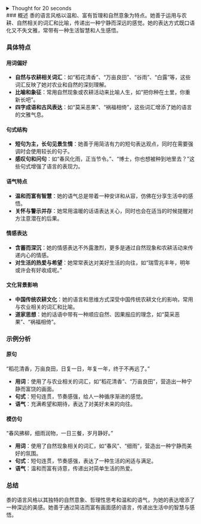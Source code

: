 <details type="reasoning" done="true" duration="20">
<summary>Thought for 20 seconds</summary>
> 好，我现在要分析这个叫“黍”的人的语言风格。首先，看看她的话有没有什么特别的地方。
> 
> 嗯，她经常提到农事，比如种田、收成，还有四季变化，这可能和她的背景有关，应该是个懂农业的人。她还喜欢用比喻，比如把人比作粮食种在地里，这样说挺有画面感的。
> 
> 句子结构方面，她的话不长，但内容充实。常用短句，偶尔会用一些古风的词汇，比如“稻花清香”、“万亩良田”，听起来很文雅。她还喜欢用问句和感叹句，让对话更生动。
> 
> 语气上，她显得很温和，有关怀的感觉。比如她会说“希望大家可以平安归来”或者“别伤了自己就好”。偶尔也会用一些警示性的词语，比如“莫采恶果”，这可能是在提醒对方注意后果。
> 
> 情感表达方面，她在不同情境下都保持温和，很少表现出强烈的情绪。她喜欢用自然现象来比喻，这样的话听起来既有智慧又不失亲切感。
> 
> 文化背景看起来受中国传统农耕文化影响挺大的，用词里带有一些古典气息。整体来说，她的语言风格温和、充满智慧，喜欢用自然和农业相关的比喻来表达观点。
</details>
### 概述
黍的语言风格以温和、富有哲理和自然意象为特点。她善于运用与农耕、自然相关的词汇和比喻，传递出一种宁静而深远的感觉。她的表达方式既口语化又不失文雅，常带有一种生活智慧和人生感悟。

### 具体特点

#### 用词偏好
- **自然与农耕相关词汇**：如“稻花清香”、“万亩良田”、“谷雨”、“白露”等，这些词汇反映了她对农业和自然的深刻理解。
- **比喻和象征**：常用自然现象或农耕活动来比喻人生，如“把你种在土里，你重新长吧”。
- **四字成语和古风表达**：如“莫采恶果”、“祸福相倚”，这些词汇增添了她的语言的文雅气息。

#### 句式结构
- **短句为主，长句见景生情**：她善于用简洁有力的短句表达观点，同时在需要强调时会使用较长的句子。
- **感叹句和问句**：如“春风化雨，正当节令。”、“博士，你也想被种到地里去？”这些句式增强了语言的表现力。

#### 语气特点
- **温和而富有智慧**：她的语气总是带着一种安详和从容，仿佛在分享生活中的感悟。
- **关怀与警示并存**：她常用温暖的话语表达关心，同时也会在适当的时候提醒对方注意潜在的后果。

#### 情感表达
- **含蓄而深沉**：她的情感表达不外露激烈，更多是通过自然现象和农耕活动来传递内心的情感。
- **对生活的热爱与希望**：她常常表达对美好生活的向往，如“瑞雪兆丰年，明年或许会有好收成呢。”

#### 文化背景影响
- **中国传统农耕文化**：她的语言和思维方式深受中国传统农耕文化的影响，常用与农业相关的词汇和比喻。
- **道家思想**：她的话语中带有一种顺应自然、因果报应的理念，如“莫采恶果”、“祸福相倚”。

### 示例分析

#### 原句
“稻花清香，万亩良田，日复一日，年复一年，终于不再远了。”

- **用词**：使用了与农业相关的词汇，如“稻花清香”、“万亩良田”，营造出一种宁静而富饶的画面。
- **句式**：短句连贯，节奏感强，给人一种循序渐进的感觉。
- **语气**：充满希望和期待，表达了对美好未来的向往。

#### 模仿句
“春风拂柳，细雨润物，一日三餐，岁月静好。”

- **用词**：使用了自然现象相关的词汇，如“春风”、“细雨”，营造出一种宁静而美好的氛围。
- **句式**：短句连贯，节奏感强，表达了一种生活的闲适与满足。
- **语气**：温和而富有诗意，传递出对简单生活的热爱。

### 总结
黍的语言风格以其独特的自然意象、哲理性思考和温和的语气，为她的表达增添了一种深远的美感。她善于通过简洁而富有画面感的语言，传递出生活中的智慧与感悟。